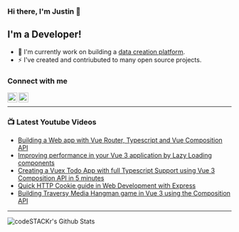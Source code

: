 ### Hi there, I'm Justin 👋

## I'm a Developer!

- 🔭 I'm currently work on building a [data creation platform](https://datatorch.io).
- ⚡ I've created and contriubuted to many open source projects.

### Connect with me

[<img align="left" alt="jsbroks | YouTube" width="22px" src="https://cdn.jsdelivr.net/npm/simple-icons@v3/icons/youtube.svg" />][youtube]
[<img align="left" alt="jsbroks | LinkedIn" width="22px" src="https://cdn.jsdelivr.net/npm/simple-icons@v3/icons/linkedin.svg" />][linkedin]

<br />

---

### 📺 Latest Youtube Videos

<!-- YOUTUBE:START -->
- [Building a Web app with Vue Router, Typescript and Vue Composition API](https://www.youtube.com/watch?v=hY7F7U8qDPA)
- [Improving performance in your Vue 3 application by Lazy Loading components](https://www.youtube.com/watch?v=ZgJufqJW_ec)
- [Creating a Vuex Todo App with full Typescript Support using Vue 3 Composition API in 5 minutes](https://www.youtube.com/watch?v=EeaYWLNXAwQ)
- [Quick HTTP Cookie guide in Web Development with Express](https://www.youtube.com/watch?v=hzMqeeGgtBA)
- [Building Traversy Media Hangman game in Vue 3 using the Composition API](https://www.youtube.com/watch?v=8zXvmmn9qVo)
<!-- YOUTUBE:END -->

---

<img align="center" alt="codeSTACKr's Github Stats" src="https://github-readme-stats.vercel.app/api?username=jsbroks&show_icons=true&hide_border=true" >


[youtube]: https://www.youtube.com/channel/UCro4e-xxAYrgwt5cOccnE0A
[github]: https://www.github.com/jsbroks
[linkedin]: https://www.linkedin.com/in/jsbroks/
